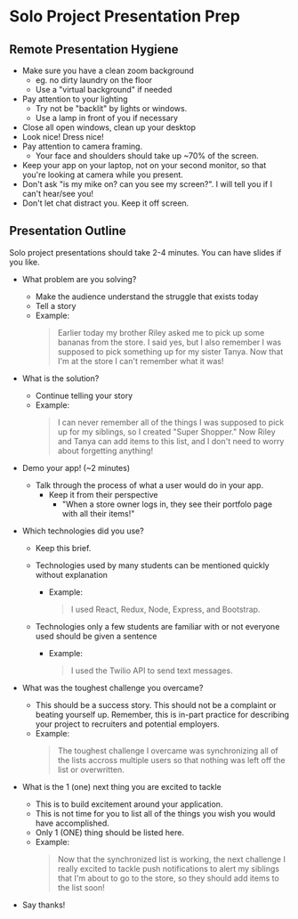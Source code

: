 # Solo Project Presentation Prep

## Remote Presentation Hygiene

- Make sure you have a clean zoom background
  - eg. no dirty laundry on the floor
  - Use a "virtual background" if needed
- Pay attention to your lighting
  - Try not be "backlit" by lights or windows. 
  - Use a lamp in front of you if necessary
- Close all open windows, clean up your desktop
- Look nice! Dress nice!
- Pay attention to camera framing. 
  - Your face and shoulders should take up ~70% of the screen.
- Keep your app on your laptop, not on your second monitor, so that you're looking at camera while you present.
- Don't ask "is my mike on? can you see my screen?". I will tell you if I can't hear/see you!
- Don't let chat distract you. Keep it off screen.

## Presentation Outline

Solo project presentations should take 2-4 minutes.
You can have slides if you like.

- What problem are you solving?
    - Make the audience understand the struggle that exists today
    - Tell a story
    - Example:
        > Earlier today my brother Riley asked me to pick up some bananas from the store. I said yes, but I also remember I was supposed to pick something up for my sister Tanya. Now that I'm at the store I can't remember what it was!
- What is the solution?
    - Continue telling your story
    - Example:
        > I can never remember all of the things I was supposed to pick up for my siblings, so I created "Super Shopper." Now Riley and Tanya can add items to this list, and I don't need to worry about forgetting anything!
        
        
- Demo your app! (~2 minutes)
    - Talk through the process of what a user would do in your app. 
        -  Keep it from their perspective
            - "When a store owner logs in, they see their portfolo page with all their items!"
            
- Which technologies did you use?
    - Keep this brief. 
    - Technologies used by many students can be mentioned quickly without explanation
        - Example:
            > I used React, Redux, Node, Express, and Bootstrap.

    - Technologies only a few students are familiar with or not everyone used should be given a sentence
        - Example:
            > I used the Twilio API to send text messages.
            
- What was the toughest challenge you overcame?
    - This should be a success story. This should not be a complaint or beating yourself up. Remember, this is in-part practice for describing your project to recruiters and potential employers.
    - Example:
        > The toughest challenge I overcame was synchronizing all of the lists accross multiple users so that nothing was left off the list or overwritten.
- What is the 1 (one) next thing you are excited to tackle
    - This is to build excitement around your application.
    - This is not time for you to list all of the things you wish you would have accomplished.
    - Only 1 (ONE) thing should be listed here.
    - Example:
        > Now that the synchronized list is working, the next challenge I really excited to tackle push notifications to alert my siblings that I'm about to go to the store, so they should add items to the list soon!
        
        
 - Say thanks!

